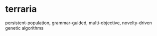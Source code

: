# terraria
persistent-population, grammar-guided, multi-objective, novelty-driven genetic algorithms
